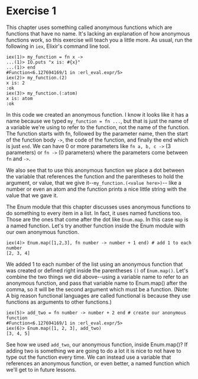 # Exercise 1

This chapter uses something called anonymous functions which are functions
that have no name.  It's lacking an explanation of how anonymous functions
work, so this exercise will teach you a little more.  As usual, run the
following in `iex`, Elixir's command line tool.

```
iex(1)> my_function = fn x ->
...(1)> IO.puts "x is: #{x}"
...(1)> end
#Function<6.127694169/1 in :erl_eval.expr/5>
iex(2)> my_function.(2)
x is: 2
:ok
iex(3)> my_function.(:atom)
x is: atom
:ok
```

In this code we created an anonymous function.  I know it looks like it
has a name because we typed `my_function = fn ...`, but that is just the
name of a variable we're using to refer to the function, not the name of the
function.  The function starts with fn, followed by the parameter name,
then the start of the function body `->`, the code of the function, and
finally the end which is just `end`.  We can have 0 or more parameters
like `fn a, b, c ->` (3 parameters) or `fn ->` (0 parameters) where the
parameters come between `fn` and `->`.

We also see that to use this anonymous function we place a dot between the
variable that references the function and the parentheses to hold the
argument, or value, that we give it--`my_function.(<value here>)`--
like a number or even an atom and the function prints a nice little
string with the value that we gave it.

The Enum module that this chapter discusses uses anonymous functions to
do something to every item in a list.  In fact, it uses named functions too.
Those are the ones that come after the dot like `Enum.map`.  In this case
`map` is a named function.  Let's try another function inside
the Enum module with our own anonymous function.

```
iex(4)> Enum.map([1,2,3], fn number -> number + 1 end) # add 1 to each number
[2, 3, 4]
```
We added 1 to each number of the list using an anonymous function that was
created or defined right inside the parentheses `()` of `Enum.map()`.  Let's
combine the two things we did above--using a variable name to refer to an
anonymous function, and pass that variable name to Enum.map() after the
comma, so it will be the second argument which must be a function.
(Note: A big reason functional languages are called functional is because
they use functions as arguments to other functions.)
```
iex(5)> add_two = fn number -> number + 2 end # create our anonymous function
#Function<6.127694169/1 in :erl_eval.expr/5>
iex(6)> Enum.map([1, 2, 3], add_two)
[3, 4, 5]
```
See how we used `add_two`, our anonymous function, inside Enum.map()?  If
adding two is something we are going to do a lot it is nice to not have to
type out the function every time.  We can instead use a variable that
references an anonymous function, or even better, a named function which
we'll get to in future lessons.
